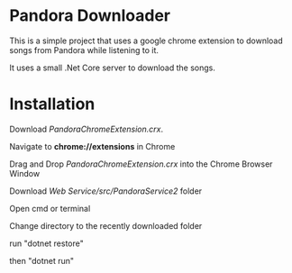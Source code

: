 Pandora Downloader
==================
This is a simple project that uses a google chrome extension to download songs from Pandora while listening to it.

It uses a small .Net Core server to download the songs.

Installation
============

Download *PandoraChromeExtension.crx*.

Navigate to **chrome://extensions** in Chrome

Drag and Drop *PandoraChromeExtension.crx* into the Chrome Browser Window

Download *Web Service/src/PandoraService2* folder

Open cmd or terminal

Change directory to the recently downloaded folder

run "dotnet restore"

then "dotnet run"